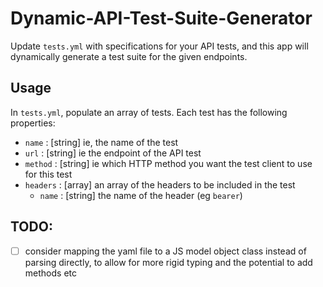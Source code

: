 # Dynamic-API-Test-Suite-Generator

Update `tests.yml` with specifications for your API tests, and this app will dynamically generate a test suite for the given endpoints.


## Usage
In `tests.yml`, populate an array of tests. Each test has the following properties:
- `name` : [string] ie, the name of the test
- `url` : [string] ie the endpoint of the API test
- `method` : [string] ie which HTTP method you want the test client to use for this test
- `headers` : [array] an array of the headers to be included in the test
    - `name` : [string] the name of the header (eg `bearer`)
    

## TODO: 
- [ ] consider mapping the yaml file to a JS model object class instead of parsing directly, to allow for more rigid typing and the potential to add methods etc